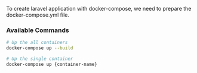 To create laravel application with docker-compose, we need to prepare the docker-compose.yml file.

### Available Commands

```bash
# Up the all containers
docker-compose up --build
```

```bash
# Up the single container
docker-compose up {container-name}
```
